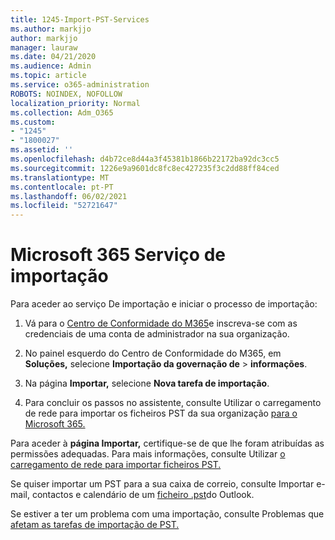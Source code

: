 ```yaml
---
title: 1245-Import-PST-Services
ms.author: markjjo
author: markjjo
manager: lauraw
ms.date: 04/21/2020
ms.audience: Admin
ms.topic: article
ms.service: o365-administration
ROBOTS: NOINDEX, NOFOLLOW
localization_priority: Normal
ms.collection: Adm_O365
ms.custom:
- "1245"
- "1800027"
ms.assetid: ''
ms.openlocfilehash: d4b72ce8d44a3f45381b1866b22172ba92dc3cc5
ms.sourcegitcommit: 1226e9a9601dc8fc8ec427235f3c2dd88ff84ced
ms.translationtype: MT
ms.contentlocale: pt-PT
ms.lasthandoff: 06/02/2021
ms.locfileid: "52721647"
---
```

# <a name="microsoft-365-import-service"></a>Microsoft 365 Serviço de importação

Para aceder ao serviço De importação e iniciar o processo de importação:

1. Vá para o [Centro de Conformidade do M365](https://compliance.microsoft.com/)e inscreva-se com as credenciais de uma conta de administrador na sua organização.

1. No painel esquerdo do Centro de Conformidade do M365, em **Soluções,** selecione **Importação da governação de**  >  **informações**.

1. Na página **Importar,** selecione **Nova tarefa de importação**.

1. Para concluir os passos no assistente, consulte Utilizar o carregamento de rede para importar os ficheiros PST da sua organização [para o Microsoft 365.](/compliance/use-network-upload-to-import-pst-files)

Para aceder à **página Importar,** certifique-se de que lhe foram atribuídas as permissões adequadas. Para mais informações, consulte Utilizar [o carregamento de rede para importar ficheiros PST.](/microsoft-365/compliance/importing-pst-files-to-office-365#using-network-upload-to-import-pst-files)

Se quiser importar um PST para a sua caixa de correio, consulte Importar e-mail, contactos e calendário de um [ficheiro .pst](https://support.office.com/article/import-email-contacts-and-calendar-from-an-outlook-pst-file-431a8e9a-f99f-4d5f-ae48-ded54b3440ac)do Outlook.

Se estiver a ter um problema com uma importação, consulte Problemas que [afetam as tarefas de importação de PST.](/office365/troubleshoot/pst-import-service/issues-with-pst-import-job)

